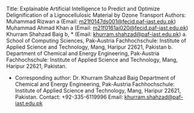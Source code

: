 Title:
Explainable Artificial Intelligence to Predict and Optimize Delignification of a Lignocellulosic Material by Ozone Transport
Authors:
Muhammad Rizwan a (Email: m21f0147ds001@fecid.paf-iast.edu.pk)
Muhammad Ahmad Khan a (Email: m21f0161ai020@fecid.paf-iast.edu.pk)
Khurram Shahzad Baig b, * (Email: khurram.shahzad@paf-iast.edu.pk)
a.	School of Computing Sciences, Pak-Austria Fachhochschule: Institute of Applied Science and Technology, Mang, Haripur 22621, Pakistan
b.	Department of Chemical and Energy Engineering, Pak-Austria Fachhochschule: Institute of Applied Science and Technology, Mang, Haripur 22621, Pakistan.
* Corresponding author: 
Dr. Khurram Shahzad Baig 
Department of Chemical and Energy Engineering, Pak-Austria Fachhochschule: Institute of Applied Science and Technology, Mang, Haripur 22621, Pakistan.
Contact: +92-335-6119996
Email: khurram.shahzad@paf-iast.edu.pk
